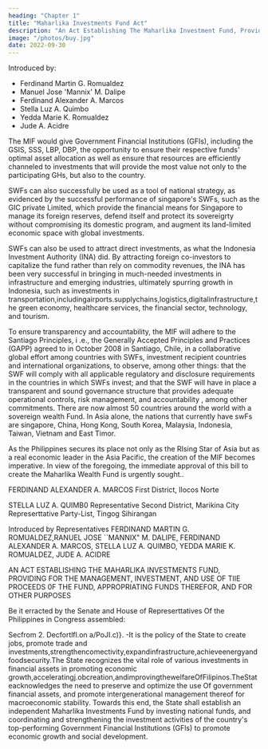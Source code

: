 ```yaml
---
heading: "Chapter 1"
title: "Maharlika Investments Fund Act"
description: "An Act Establishing The Maharlika Investment Fund, Providing For The Management, Investment, And Use Of The Proceeds Of The fund, Appropriating Funds Thereof And For Other Purposes "
image: "/photos/buy.jpg"
date: 2022-09-30
---
```



Introduced by:

- Ferdinand Martin G. Romualdez
- Manuel Jose 'Mannix' M. Dalipe
- Ferdinand Alexander A. Marcos
- Stella Luz A. Quimbo
- Yedda Marie K. Romualdez
- Jude A. Acidre


<!-- EXPLANATORY NOTE
The Agenda for Prosperity of the Administration of President Ferdinand Romualdez Marcos, Jr.
seeks to fulfill the objectives of its Medium-Term Fiscal Framework and 8-Point Socioeconomic
Agenda, which Congress adopted, in order to see the Philippine economy soar to greater heights
in spite of external shocks.
The Agenda includes achieving single digit poverty levels and upper middle-income status for
Filipinos by hitting 6.5 to 8 percent real gross domestic product (GDP) growth annually between
2023 and 2028. -->

<!-- To achieve these economic goals, it is essential to pursue the Administration's priority
development plans and projects, improve investment opportunities, promote productivity-
enhancing investments, and ensure that the Philippines becomes an investment destination.
With these objectives in mind, this bill seeks to establish the Maharlika Investments Fund (MIF),
a sovereign wealth Fund (SWF) that will provide for the management, investment, and use of the
proceedsofthefund.
Sovereign Wealth Funds are state-owned investment funds typically financed by a country's
surplus revenues or reserves. Governments invest these funds in an array of both real and financial
assets to stabilize national budgets, create savings for their citizens, or promote economic
development.1 -->

The MIF would give Government Financial Institutions (GFIs), including the GSIS, SSS, LBP, DBP, the opportunity to ensure their respective funds' optimal asset allocation as well as ensure that resources are efficiently channeled to investments that will provide the most value not only to the participating GHs, but also to the country.

SWFs can also successfully be used as a tool of national strategy, as evidenced by the successful performance of singapore's SWFs, such as the GIC private Limited, which provide the financial means for Singapore to manage its foreign reserves, defend itself and protect its sovereigrty without compromising its domestic program, and augment its land-limited economic space with global investments.

SWFs can also be used to attract direct investments, as what the Indonesia Investment Authority (INA) did. By attracting foreign co-investors to capitalize the fund rather than rely on commodity revenues, the INA has been very successful in bringing in much-needed investments in
infrastructure and emerging industries, ultimately spurring growth in Indonesia, such as investments in transportation,includingairports.supplychains,logistics,digitalinfrastructure,the green economy, healthcare services, the financial sector, technology, and tourism.

To ensure transparency and accountability, the MIF will adhere to the Santiago Principles, i .e., the Generally Accepted Principles and Practices (GAPP) agreed to in October 2008 in Santiago, Chile, in a collaborative global effort among countries with SWFs, investment recipient countries
and international organizations, to observe, among other things: that the SWF will comply with all
applicable regulatory and disclosure requirements in the countries in which SWFs invest; and that
the SWF will have in place a transparent and sound governance structure that provides adequate
operational controls, risk management, and accountability , among other commitments.
There are now almost 50 countries around the world with a sovereign wealth Fund. In Asia alone,
the nations that currently have swFs are singapore, China, Hong Kong, South Korea, Malaysia,
Indonesia, Taiwan, Vietnam and East Timor.

As the Philippines secures its place not only as the RIsing Star of Asia but as a real economic
leader in the Asia Pacific, the creation of the MIF becomes imperative.
In view of the foregoing, the immediate approval of this bill to create the Maharlika Wealth Fund
is urgently sought..

FERDINAND ALEXANDER A. MARCOS
First District, Ilocos Norte

STELLA LUZ A. QUIMB0
Representative
Second District, Marikina City
Represerttative
Party-List, Tingog Sihirangan


Introduced by Representatives FERDINAND MARTIN G. ROMUALDEZ,RANUEL JOSE ``MANNIX" M. DALIPE, FERDINAND ALEXANDER A. MARCOS, STELLA
LUZ A. QUIMBO, YEDDA MARIE K. ROMUALDEZ, JUDE A. ACIDRE 

AN ACT ESTABLISHING THE MAHARLIKA INVESTMENTS FUND, PROVIDING FOR THE
MANAGEMENT, INVESTMENT, AND USE OF TIIE PROCEEDS 0F THE FUND,
APPROPRIATING FUNDS THEREFOR, AND FOR OTHER PURPOSES

Be it erracted by the Senate and House of Represerttatives Of the Philippines in Congress
assembled:


Secfrom 2. Decfortlfl.on a/PoJI.c)}. -It is the policy of the State to create jobs, promote trade and
investments,strengthencomectivity,expandinfrastructure,achieveenergyandfoodsecurity.The
State recognizes the vital role of various investments in financial assets in promoting economic
growth,acceleratingj.obcreation,andimprovingthewelfareOfFilipinos.TheStateacknowledges
the need to preserve and optimize the use Of government financial assets, and promote
intergenerational management thereof for macroeconomic stability.
Towards this end, the State shall establish an independent Maharlika Investments Fund by
investing national funds, and coordinating and strengthening the investment activities of the
country's top-performing Government Financial Institutions (GFls) to promote economic growth
and social development.